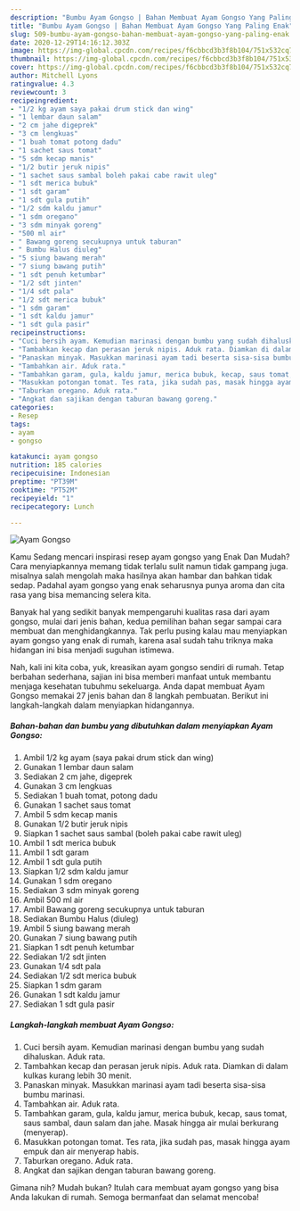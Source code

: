 ```yaml
---
description: "Bumbu Ayam Gongso | Bahan Membuat Ayam Gongso Yang Paling Enak"
title: "Bumbu Ayam Gongso | Bahan Membuat Ayam Gongso Yang Paling Enak"
slug: 509-bumbu-ayam-gongso-bahan-membuat-ayam-gongso-yang-paling-enak
date: 2020-12-29T14:16:12.303Z
image: https://img-global.cpcdn.com/recipes/f6cbbcd3b3f8b104/751x532cq70/ayam-gongso-foto-resep-utama.jpg
thumbnail: https://img-global.cpcdn.com/recipes/f6cbbcd3b3f8b104/751x532cq70/ayam-gongso-foto-resep-utama.jpg
cover: https://img-global.cpcdn.com/recipes/f6cbbcd3b3f8b104/751x532cq70/ayam-gongso-foto-resep-utama.jpg
author: Mitchell Lyons
ratingvalue: 4.3
reviewcount: 3
recipeingredient:
- "1/2 kg ayam saya pakai drum stick dan wing"
- "1 lembar daun salam"
- "2 cm jahe digeprek"
- "3 cm lengkuas"
- "1 buah tomat potong dadu"
- "1 sachet saus tomat"
- "5 sdm kecap manis"
- "1/2 butir jeruk nipis"
- "1 sachet saus sambal boleh pakai cabe rawit uleg"
- "1 sdt merica bubuk"
- "1 sdt garam"
- "1 sdt gula putih"
- "1/2 sdm kaldu jamur"
- "1 sdm oregano"
- "3 sdm minyak goreng"
- "500 ml air"
- " Bawang goreng secukupnya untuk taburan"
- " Bumbu Halus diuleg"
- "5 siung bawang merah"
- "7 siung bawang putih"
- "1 sdt penuh ketumbar"
- "1/2 sdt jinten"
- "1/4 sdt pala"
- "1/2 sdt merica bubuk"
- "1 sdm garam"
- "1 sdt kaldu jamur"
- "1 sdt gula pasir"
recipeinstructions:
- "Cuci bersih ayam. Kemudian marinasi dengan bumbu yang sudah dihaluskan. Aduk rata."
- "Tambahkan kecap dan perasan jeruk nipis. Aduk rata. Diamkan di dalam kulkas kurang lebih 30 menit."
- "Panaskan minyak. Masukkan marinasi ayam tadi beserta sisa-sisa bumbu marinasi."
- "Tambahkan air. Aduk rata."
- "Tambahkan garam, gula, kaldu jamur, merica bubuk, kecap, saus tomat, saus sambal, daun salam dan jahe. Masak hingga air mulai berkurang (menyerap)."
- "Masukkan potongan tomat. Tes rata, jika sudah pas, masak hingga ayam empuk dan air menyerap habis."
- "Taburkan oregano. Aduk rata."
- "Angkat dan sajikan dengan taburan bawang goreng."
categories:
- Resep
tags:
- ayam
- gongso

katakunci: ayam gongso 
nutrition: 185 calories
recipecuisine: Indonesian
preptime: "PT39M"
cooktime: "PT52M"
recipeyield: "1"
recipecategory: Lunch

---
```



![Ayam Gongso](https://img-global.cpcdn.com/recipes/f6cbbcd3b3f8b104/751x532cq70/ayam-gongso-foto-resep-utama.jpg)

Kamu Sedang mencari inspirasi resep ayam gongso yang Enak Dan Mudah? Cara menyiapkannya memang tidak terlalu sulit namun tidak gampang juga. misalnya salah mengolah maka hasilnya akan hambar dan bahkan tidak sedap. Padahal ayam gongso yang enak seharusnya punya aroma dan cita rasa yang bisa memancing selera kita.



Banyak hal yang sedikit banyak mempengaruhi kualitas rasa dari ayam gongso, mulai dari jenis bahan, kedua pemilihan bahan segar sampai cara membuat dan menghidangkannya. Tak perlu pusing kalau mau menyiapkan ayam gongso yang enak di rumah, karena asal sudah tahu triknya maka hidangan ini bisa menjadi suguhan istimewa.


Nah, kali ini kita coba, yuk, kreasikan ayam gongso sendiri di rumah. Tetap berbahan sederhana, sajian ini bisa memberi manfaat untuk membantu menjaga kesehatan tubuhmu sekeluarga. Anda dapat membuat Ayam Gongso memakai 27 jenis bahan dan 8 langkah pembuatan. Berikut ini langkah-langkah dalam menyiapkan hidangannya.

<!--inarticleads1-->

##### Bahan-bahan dan bumbu yang dibutuhkan dalam menyiapkan Ayam Gongso:

1. Ambil 1/2 kg ayam (saya pakai drum stick dan wing)
1. Gunakan 1 lembar daun salam
1. Sediakan 2 cm jahe, digeprek
1. Gunakan 3 cm lengkuas
1. Sediakan 1 buah tomat, potong dadu
1. Gunakan 1 sachet saus tomat
1. Ambil 5 sdm kecap manis
1. Gunakan 1/2 butir jeruk nipis
1. Siapkan 1 sachet saus sambal (boleh pakai cabe rawit uleg)
1. Ambil 1 sdt merica bubuk
1. Ambil 1 sdt garam
1. Ambil 1 sdt gula putih
1. Siapkan 1/2 sdm kaldu jamur
1. Gunakan 1 sdm oregano
1. Sediakan 3 sdm minyak goreng
1. Ambil 500 ml air
1. Ambil  Bawang goreng secukupnya untuk taburan
1. Sediakan  Bumbu Halus (diuleg)
1. Ambil 5 siung bawang merah
1. Gunakan 7 siung bawang putih
1. Siapkan 1 sdt penuh ketumbar
1. Sediakan 1/2 sdt jinten
1. Gunakan 1/4 sdt pala
1. Sediakan 1/2 sdt merica bubuk
1. Siapkan 1 sdm garam
1. Gunakan 1 sdt kaldu jamur
1. Sediakan 1 sdt gula pasir




<!--inarticleads2-->

##### Langkah-langkah membuat Ayam Gongso:

1. Cuci bersih ayam. Kemudian marinasi dengan bumbu yang sudah dihaluskan. Aduk rata.
1. Tambahkan kecap dan perasan jeruk nipis. Aduk rata. Diamkan di dalam kulkas kurang lebih 30 menit.
1. Panaskan minyak. Masukkan marinasi ayam tadi beserta sisa-sisa bumbu marinasi.
1. Tambahkan air. Aduk rata.
1. Tambahkan garam, gula, kaldu jamur, merica bubuk, kecap, saus tomat, saus sambal, daun salam dan jahe. Masak hingga air mulai berkurang (menyerap).
1. Masukkan potongan tomat. Tes rata, jika sudah pas, masak hingga ayam empuk dan air menyerap habis.
1. Taburkan oregano. Aduk rata.
1. Angkat dan sajikan dengan taburan bawang goreng.




Gimana nih? Mudah bukan? Itulah cara membuat ayam gongso yang bisa Anda lakukan di rumah. Semoga bermanfaat dan selamat mencoba!
